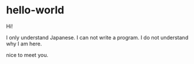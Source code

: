 # hello-world

Hi!

I only understand Japanese.
I can not write a program.
I do not understand why I am here.

nice to meet you.
